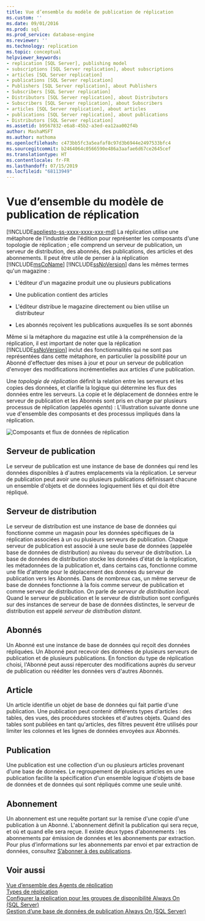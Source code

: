 ```yaml
---
title: Vue d’ensemble du modèle de publication de réplication
ms.custom: ''
ms.date: 09/01/2016
ms.prod: sql
ms.prod_service: database-engine
ms.reviewer: ''
ms.technology: replication
ms.topic: conceptual
helpviewer_keywords:
- replication [SQL Server], publishing model
- subscriptions [SQL Server replication], about subscriptions
- articles [SQL Server replication]
- publications [SQL Server replication]
- Publishers [SQL Server replication], about Publishers
- Subscribers [SQL Server replication]
- Distributors [SQL Server replication], about Distributors
- Subscribers [SQL Server replication], about Subscribers
- articles [SQL Server replication], about articles
- publications [SQL Server replication], about publications
- Distributors [SQL Server replication]
ms.assetid: b9567832-e6a8-45b2-a3ed-ea12aa002f4b
author: MashaMSFT
ms.author: mathoma
ms.openlocfilehash: c473bb5fc3a5eafaf8c97d3b6944e2497533bfc4
ms.sourcegitcommit: b2464064c0566590e486a3aafae6d67ce2645cef
ms.translationtype: HT
ms.contentlocale: fr-FR
ms.lasthandoff: 07/15/2019
ms.locfileid: "68113949"
---
```

# <a name="replication-publishing-model-overview"></a>Vue d’ensemble du modèle de publication de réplication
[!INCLUDE[appliesto-ss-xxxx-xxxx-xxx-md](../../../includes/appliesto-ss-xxxx-xxxx-xxx-md.md)]
  La réplication utilise une métaphore de l'industrie de l'édition pour représenter les composants d'une topologie de réplication ; elle comprend un serveur de publication, un serveur de distribution, des abonnés, des publications, des articles et des abonnements. Il peut être utile de penser à la réplication [!INCLUDE[msCoName](../../../includes/msconame-md.md)] [!INCLUDE[ssNoVersion](../../../includes/ssnoversion-md.md)] dans les mêmes termes qu'un magazine :  
  
-   L'éditeur d'un magazine produit une ou plusieurs publications  
  
-   Une publication contient des articles  
  
-   L'éditeur distribue le magazine directement ou bien utilise un distributeur  
  
-   Les abonnés reçoivent les publications auxquelles ils se sont abonnés  
  
 Même si la métaphore du magazine est utile à la compréhension de la réplication, il est important de noter que la réplication [!INCLUDE[ssNoVersion](../../../includes/ssnoversion-md.md)] inclut des fonctionnalités qui ne sont pas représentées dans cette métaphore, en particulier la possibilité pour un Abonné d'effectuer des mises à jour et pour un serveur de publication d'envoyer des modifications incrémentielles aux articles d'une publication.  
  
 Une *topologie de réplication* définit la relation entre les serveurs et les copies des données, et clarifie la logique qui détermine les flux des données entre les serveurs. La copie et le déplacement de données entre le serveur de publication et les Abonnés sont pris en charge par plusieurs processus de réplication (appelés *agents*) : L'illustration suivante donne une vue d'ensemble des composants et des processus impliqués dans la réplication.  
  
 ![Composants et flux de données de réplication](../../../relational-databases/replication/publish/media/replintro1.gif "Composants et flux de données de réplication")  
  
## <a name="publisher"></a>Serveur de publication  
 Le serveur de publication est une instance de base de données qui rend les données disponibles à d'autres emplacements via la réplication. Le serveur de publication peut avoir une ou plusieurs publications définissant chacune un ensemble d'objets et de données logiquement liés et qui doit être répliqué.  
  
## <a name="distributor"></a>Serveur de distribution  
 Le serveur de distribution est une instance de base de données qui fonctionne comme un magasin pour les données spécifiques de la réplication associées à un ou plusieurs serveurs de publication. Chaque serveur de publication est associé à une seule base de données (appelée base de données de distribution) au niveau du serveur de distribution. La base de données de distribution stocke les données d'état de la réplication, les métadonnées de la publication et, dans certains cas, fonctionne comme une file d'attente pour le déplacement des données du serveur de publication vers les Abonnés. Dans de nombreux cas, un même serveur de base de données fonctionne à la fois comme serveur de publication et comme serveur de distribution. On parle de *serveur de distribution local*. Quand le serveur de publication et le serveur de distribution sont configurés sur des instances de serveur de base de données distinctes, le serveur de distribution est appelé *serveur de distribution distant*.  
  
## <a name="subscribers"></a>Abonnés  
 Un Abonné est une instance de base de données qui reçoit des données répliquées. Un Abonné peut recevoir des données de plusieurs serveurs de publication et de plusieurs publications. En fonction du type de réplication choisi, l'Abonné peut aussi répercuter des modifications auprès du serveur de publication ou rééditer les données vers d'autres Abonnés.  
  
## <a name="article"></a>Article  
 Un article identifie un objet de base de données qui fait partie d'une publication. Une publication peut contenir différents types d'articles : des tables, des vues, des procédures stockées et d'autres objets. Quand des tables sont publiées en tant qu'articles, des filtres peuvent être utilisés pour limiter les colonnes et les lignes de données envoyées aux Abonnés.  
  
## <a name="publication"></a>Publication  
 Une publication est une collection d'un ou plusieurs articles provenant d'une base de données. Le regroupement de plusieurs articles en une publication facilite la spécification d'un ensemble logique d'objets de base de données et de données qui sont répliqués comme une seule unité.  
  
## <a name="subscription"></a>Abonnement  
 Un abonnement est une requête portant sur la remise d'une copie d'une publication à un Abonné. L'abonnement définit la publication qui sera reçue, et où et quand elle sera reçue. Il existe deux types d'abonnements : les abonnements par émission de données et les abonnements par extraction. Pour plus d’informations sur les abonnements par envoi et par extraction de données, consultez [S’abonner à des publications](../../../relational-databases/replication/subscribe-to-publications.md).  
  
## <a name="see-also"></a>Voir aussi  
 [Vue d’ensemble des Agents de réplication](../../../relational-databases/replication/agents/replication-agents-overview.md)   
 [Types de réplication](../../../relational-databases/replication/types-of-replication.md)   
 [Configurer la réplication pour les groupes de disponibilité Always On (SQL Server)](../../../database-engine/availability-groups/windows/configure-replication-for-always-on-availability-groups-sql-server.md)   
 [Gestion d’une base de données de publication Always On (SQL Server)](../../../database-engine/availability-groups/windows/maintaining-an-always-on-publication-database-sql-server.md)  
  
  

